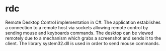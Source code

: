 rdc
===

Remote Desktop Control implementation in C#. The application establishes a connection to a remote host
via sockets allowing remote control by sending mouse and keyboards commands. The desktop can be viewed 
remotely due to a mechanism which grabs a screenshot and sends it to the client. The library system32.dll
is used in order to send mouse commands.
